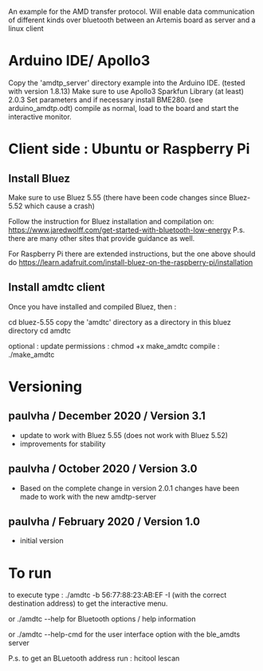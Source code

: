 An example for the AMD transfer protocol. Will enable data communication of
different kinds over bluetooth between an Artemis board as server and a linux client

# Arduino IDE/ Apollo3

Copy the 'amdtp_server' directory example into the Arduino IDE. (tested with version 1.8.13)
Make sure to use Apollo3 Sparkfun Library (at least) 2.0.3
Set parameters and if necessary install BME280. (see arduino_amdtp.odt)
compile as normal, load to the board and start the interactive monitor.

# Client side : Ubuntu or Raspberry Pi

## Install Bluez

Make sure to use Bluez 5.55 (there have been code changes since  Bluez-5.52
which cause a crash)

Follow the instruction for Bluez installation and compilation on:
https://www.jaredwolff.com/get-started-with-bluetooth-low-energy
P.s. there are many other sites that provide guidance as well.

For Raspberry Pi there are extended instructions, but the one above should do
https://learn.adafruit.com/install-bluez-on-the-raspberry-pi/installation

## Install amdtc client
Once you have installed and compiled Bluez, then :

cd bluez-5.55
copy the 'amdtc' directory as a directory in this bluez directory
cd amdtc

optional : update permissions : chmod +x make_amdtc
compile : ./make_amdtc

# Versioning

## paulvha / December 2020 / Version 3.1
 * update to work with Bluez 5.55 (does not work with Bluez 5.52)
 * improvements for stability

## paulvha / October 2020 / Version 3.0
 * Based on the complete change in version 2.0.1 changes have been made to work with the new amdtp-server

## paulvha / February 2020 / Version 1.0
 * initial version

# To run

to execute type :
./amdtc -b 56:77:88:23:AB:EF -I (with the correct destination address) to
get the interactive menu.

or ./amdtc --help   for Bluetooth options / help information

or ./amdtc --help-cmd for the user interface option with the ble_amdts server

P.s. to get an BLuetooth address run : hcitool lescan

